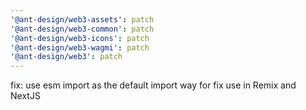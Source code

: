 ```yaml
---
'@ant-design/web3-assets': patch
'@ant-design/web3-common': patch
'@ant-design/web3-icons': patch
'@ant-design/web3-wagmi': patch
'@ant-design/web3': patch
---
```


fix: use esm import as the default import way for fix use in Remix and NextJS
